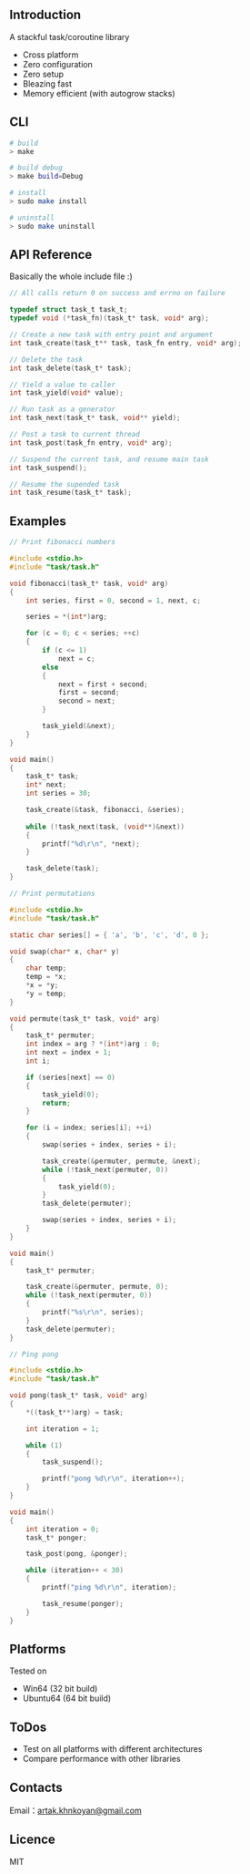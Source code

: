 ## Introduction

A stackful task/coroutine library

- Cross platform
- Zero configuration
- Zero setup
- Bleazing fast
- Memory efficient (with autogrow stacks)

## CLI

```bash
# build
> make

# build debug
> make build=Debug

# install
> sudo make install

# uninstall
> sudo make uninstall
```

## API Reference

Basically the whole include file :)

```c
// All calls return 0 on success and errno on failure

typedef struct task_t task_t;
typedef void (*task_fn)(task_t* task, void* arg);

// Create a new task with entry point and argument
int task_create(task_t** task, task_fn entry, void* arg);

// Delete the task
int task_delete(task_t* task);

// Yield a value to caller 
int task_yield(void* value);

// Run task as a generator
int task_next(task_t* task, void** yield);

// Post a task to current thread
int task_post(task_fn entry, void* arg);

// Suspend the current task, and resume main task
int task_suspend();

// Resume the supended task
int task_resume(task_t* task);
```

## Examples

```c
// Print fibonacci numbers

#include <stdio.h>
#include "task/task.h"

void fibonacci(task_t* task, void* arg)
{
    int series, first = 0, second = 1, next, c;

    series = *(int*)arg;

    for (c = 0; c < series; ++c)
    {
        if (c <= 1)
            next = c;
        else
        {
            next = first + second;
            first = second;
            second = next;
        }

        task_yield(&next);
    }
}

void main()
{
    task_t* task;
    int* next;
    int series = 30;

    task_create(&task, fibonacci, &series);
    
    while (!task_next(task, (void**)&next))
    {
        printf("%d\r\n", *next);
    }

    task_delete(task);
}
```

```c
// Print permutations

#include <stdio.h>
#include "task/task.h"

static char series[] = { 'a', 'b', 'c', 'd', 0 };

void swap(char* x, char* y)
{
    char temp;
    temp = *x;
    *x = *y;
    *y = temp;
}

void permute(task_t* task, void* arg)
{
    task_t* permuter;
    int index = arg ? *(int*)arg : 0;
    int next = index + 1;
    int i;

    if (series[next] == 0)
    {
        task_yield(0);
        return;
    }

    for (i = index; series[i]; ++i)
    {
        swap(series + index, series + i);

        task_create(&permuter, permute, &next);
        while (!task_next(permuter, 0))
        {
            task_yield(0);
        }
        task_delete(permuter);

        swap(series + index, series + i);
    }
}

void main()
{
    task_t* permuter;

    task_create(&permuter, permute, 0);
    while (!task_next(permuter, 0))
    {
        printf("%s\r\n", series);
    }
    task_delete(permuter);
}
```

```c
// Ping pong

#include <stdio.h>
#include "task/task.h"

void pong(task_t* task, void* arg)
{
    *((task_t**)arg) = task;

    int iteration = 1;

    while (1)
    {
        task_suspend();

        printf("pong %d\r\n", iteration++);
    }
}

void main()
{
    int iteration = 0;
    task_t* ponger;

    task_post(pong, &ponger);

    while (iteration++ < 30)
    {
        printf("ping %d\r\n", iteration);

        task_resume(ponger);
    }
}
```

## Platforms

Tested on
- Win64 (32 bit build)
- Ubuntu64 (64 bit build)

## ToDos

- Test on all platforms with different architectures
- Compare performance with other libraries

## Contacts

Email：[artak.khnkoyan@gmail.com](mailto:artak.khnkoyan@gmail.com)

## Licence

MIT
